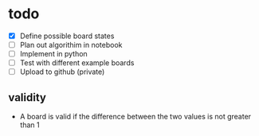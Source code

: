 # todo
- [x] Define possible board states
- [ ] Plan out algorithim in notebook
- [ ] Implement in python
- [ ] Test with different example boards
- [ ] Upload to github (private)

## validity
* A board is valid if the difference between the two values is not greater than 1
